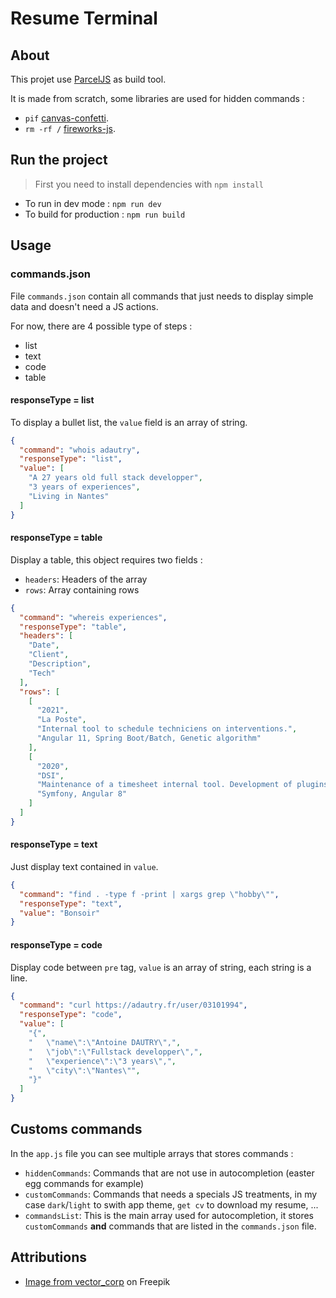 # Resume Terminal

## About

This projet use [ParcelJS](https://parceljs.org/) as build tool.

It is made from scratch, some libraries are used for hidden commands :

- `pif` [canvas-confetti](https://github.com/catdad/canvas-confetti).
- `rm -rf /` [fireworks-js](https://github.com/crashmax-dev/fireworks-js/).

## Run the project

> First you need to install dependencies with `npm install`

- To run in dev mode : `npm run dev`
- To build for production : `npm run build`

## Usage

### commands.json

File `commands.json` contain all commands that just needs to display simple data and doesn't need a JS actions.

For now, there are 4 possible type of steps :

- list
- text
- code
- table

#### responseType = list

To display a bullet list, the `value` field is an array of string.

```json
{
  "command": "whois adautry",
  "responseType": "list",
  "value": [
    "A 27 years old full stack developper",
    "3 years of experiences",
    "Living in Nantes"
  ]
}
```

#### responseType = table

Display a table, this object requires two fields :

- `headers`: Headers of the array
- `rows`: Array containing rows

```json
{
  "command": "whereis experiences",
  "responseType": "table",
  "headers": [
    "Date",
    "Client",
    "Description",
    "Tech"
  ],
  "rows": [
    [
      "2021",
      "La Poste",
      "Internal tool to schedule techniciens on interventions.",
      "Angular 11, Spring Boot/Batch, Genetic algorithm"
    ],
    [
      "2020",
      "DSI",
      "Maintenance of a timesheet internal tool. Development of plugins for our ProjeQtor instance.",
      "Symfony, Angular 8"
    ]
  ]
}
```

#### responseType = text

Just display text contained in `value`.

```json
{
  "command": "find . -type f -print | xargs grep \"hobby\"",
  "responseType": "text",
  "value": "Bonsoir"
}
```

#### responseType = code

Display code between `pre` tag, `value` is an array of string, each string is a line.

```json
{
  "command": "curl https://adautry.fr/user/03101994",
  "responseType": "code",
  "value": [
    "{",
    "   \"name\":\"Antoine DAUTRY\",",
    "   \"job\":\"Fullstack developper\",",
    "   \"experience\":\"3 years\",",
    "   \"city\":\"Nantes\"",
    "}"
  ]
}
```

## Customs commands

In the `app.js` file you can see multiple arrays that stores commands :

- `hiddenCommands`: Commands that are not use in autocompletion (easter egg commands for example)
- `customCommands`: Commands that needs a specials JS treatments, in my case `dark`/`light` to swith app theme, `get cv`
  to download my resume, ...
- `commandsList`: This is the main array used for autocompletion, it stores `customCommands` **and** commands that are
  listed in the `commands.json` file.

## Attributions

- [Image from vector_corp](https://www.freepik.com/free-ai-image/halloween-scene-with-pumpkins-bats-full-moon_72868248.htm#query=haloween&position=4&from_view=search&track=sph&uuid=bedaf5ef-3c64-4822-82eb-3d4f750703f8)
  on Freepik